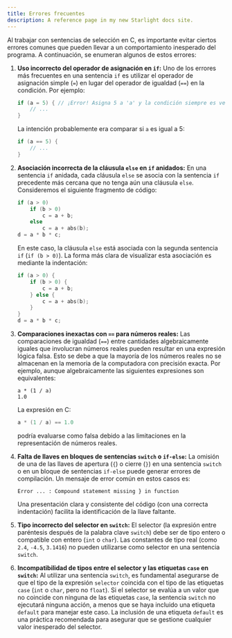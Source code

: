```yaml
---
title: Errores frecuentes
description: A reference page in my new Starlight docs site.
---
```


Al trabajar con sentencias de selección en C, es importante evitar ciertos errores comunes que pueden llevar a un comportamiento inesperado del programa. A continuación, se enumeran algunos de estos errores:

1.  **Uso incorrecto del operador de asignación en `if`:** Uno de los errores más frecuentes en una sentencia `if` es utilizar el operador de asignación simple (`=`) en lugar del operador de igualdad (`==`) en la condición. Por ejemplo:

    ```c
    if (a = 5) { // ¡Error! Asigna 5 a 'a' y la condición siempre es verdadera (si a es distinto de 0 después de la asignación)
        // ...
    }
    ```

    La intención probablemente era comparar si `a` es igual a 5:

    ```c
    if (a == 5) {
        // ...
    }
    ```

2.  **Asociación incorrecta de la cláusula `else` en `if` anidados:** En una sentencia `if` anidada, cada cláusula `else` se asocia con la sentencia `if` precedente más cercana que no tenga aún una cláusula `else`. Consideremos el siguiente fragmento de código:

    ```c
    if (a > 0)
        if (b > 0)
            c = a + b;
        else
            c = a + abs(b);
    d = a * b * c;
    ```

    En este caso, la cláusula `else` está asociada con la segunda sentencia `if` (`if (b > 0)`). La forma más clara de visualizar esta asociación es mediante la indentación:

    ```c
    if (a > 0) {
        if (b > 0) {
            c = a + b;
        } else {
            c = a + abs(b);
        }
    }
    d = a * b * c;
    ```

3.  **Comparaciones inexactas con `==` para números reales:** Las comparaciones de igualdad (`==`) entre cantidades algebraicamente iguales que involucran números reales pueden resultar en una expresión lógica falsa. Esto se debe a que la mayoría de los números reales no se almacenan en la memoria de la computadora con precisión exacta. Por ejemplo, aunque algebraicamente las siguientes expresiones son equivalentes:

    ```
    a * (1 / a)
    1.0
    ```

    La expresión en C:

    ```c
    a * (1 / a) == 1.0
    ```

    podría evaluarse como falsa debido a las limitaciones en la representación de números reales.

4.  **Falta de llaves en bloques de sentencias `switch` o `if-else`:** La omisión de una de las llaves de apertura (`{`) o cierre (`}`) en una sentencia `switch` o en un bloque de sentencias `if-else` puede generar errores de compilación. Un mensaje de error común en estos casos es:

    ```
    Error ... : Compound statement missing } in function
    ```

    Una presentación clara y consistente del código (con una correcta indentación) facilita la identificación de la llave faltante.

5.  **Tipo incorrecto del selector en `switch`:** El selector (la expresión entre paréntesis después de la palabra clave `switch`) debe ser de tipo entero o compatible con entero (`int` o `char`). Las constantes de tipo real (como `2.4`, `-4.5`, `3.1416`) no pueden utilizarse como selector en una sentencia `switch`.

6.  **Incompatibilidad de tipos entre el selector y las etiquetas `case` en `switch`:** Al utilizar una sentencia `switch`, es fundamental asegurarse de que el tipo de la expresión `selector` coincida con el tipo de las etiquetas `case` (`int` o `char`, pero no `float`). Si el selector se evalúa a un valor que no coincide con ninguna de las etiquetas `case`, la sentencia `switch` no ejecutará ninguna acción, a menos que se haya incluido una etiqueta `default` para manejar este caso. La inclusión de una etiqueta `default` es una práctica recomendada para asegurar que se gestione cualquier valor inesperado del selector.